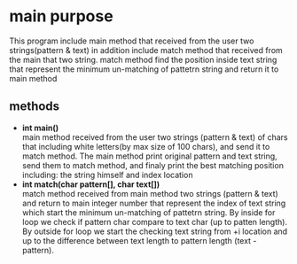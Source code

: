 # main purpose
This program include main method that received from the user two strings(pattern & text)
in addition include match method that received from the main that two string.
match method find the position inside text string that represent the minimum un-matching of pattetrn string and return it to main method

## methods

- <b>int main()</b>
<br>main method received from the user two strings (pattern & text) of chars that including white letters(by max size of 100 chars), and send it to match method. 
The main method print original pattern and text string, send them to match method, and finaly print the best matching position including: the string himself and index location
- <b>int match(char pattern[], char text[])</b>
<br>match method received from main method two strings (pattern & text) and return to main integer number 
that represent the index of text string which start the minimum un-matching of pattetrn string.
By inside for loop we check if pattern char compare to text char (up to patten length).
By outside for loop we start the checking text string from +i location and up to the difference between text length to pattern
length (text - pattern).
